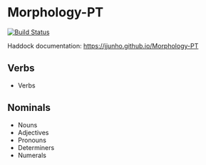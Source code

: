 # Morphology-PT

[![Build Status](https://travis-ci.com/jjunho/Morphology-PT.svg?branch=master)](https://travis-ci.com/jjunho/Morphology-PT)

Haddock documentation: <https://jjunho.github.io/Morphology-PT>

## Verbs

- Verbs

## Nominals

- Nouns
- Adjectives
- Pronouns
- Determiners
- Numerals
